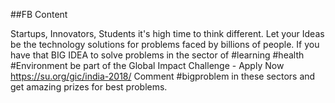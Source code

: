 ##FB Content

Startups, Innovators, Students it's high time to think different. Let your Ideas be the technology solutions for problems faced by billions of people. 
If you have that BIG IDEA to solve problems in the sector of #learning #health #Environment be part of the Global Impact Challenge - Apply Now https://su.org/gic/india-2018/
Comment #bigproblem in these sectors and get amazing prizes for best problems.
